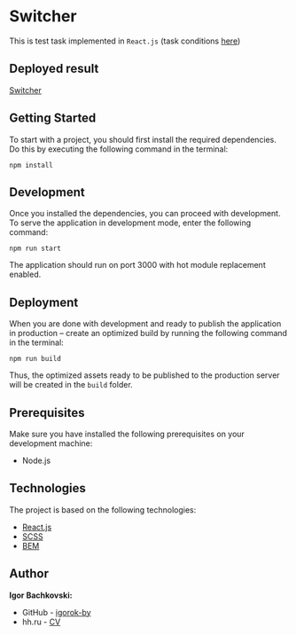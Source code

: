 # Switcher

This is test task implemented in ```React.js``` (task conditions [here](https://github.com/edemsky/InputForFrontEnd/blob/main/README.md))

## Deployed result

[Switcher](https://igorko-by-switcher.netlify.app/)

## Getting Started

To start with a project, you should first install the required dependencies. Do this by executing the following command in the terminal:

```
npm install
```

## Development

Once you installed the dependencies, you can proceed with development. To serve the application in development mode, enter the following command:

```
npm run start
```

The application should run on port 3000 with hot module replacement enabled.

## Deployment

When you are done with development and ready to publish the application in production – create an optimized build by running the following command in the terminal:

```
npm run build
```

Thus, the optimized assets ready to be published to the production server will be created in the `build` folder.

## Prerequisites

Make sure you have installed the following prerequisites on your development machine:

- Node.js

## Technologies

The project is based on the following technologies:

- [React.js](https://reactjs.org/)
- [SCSS](https://sass-lang.com/)
- [BEM](https://en.bem.info/)

## Author

**Igor Bachkovski:**
* GitHub - [igorok-by](https://github.com/igorok-by)
* hh.ru - [CV](https://hh.ru/resume/babde9fcff0604ab6b0039ed1f556d57395075)
